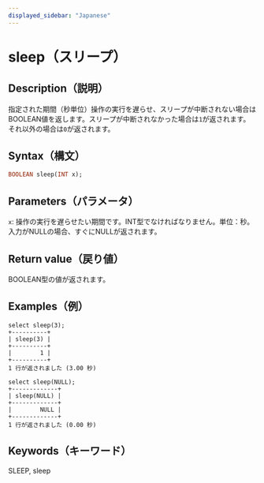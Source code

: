 ```yaml
---
displayed_sidebar: "Japanese"
---
```


# sleep（スリープ）

## Description（説明）

指定された期間（秒単位）操作の実行を遅らせ、スリープが中断されない場合はBOOLEAN値を返します。スリープが中断されなかった場合は`1`が返されます。それ以外の場合は`0`が返されます。

## Syntax（構文）

```Haskell
BOOLEAN sleep(INT x);
```

## Parameters（パラメータ）

`x`: 操作の実行を遅らせたい期間です。INT型でなければなりません。単位：秒。入力がNULLの場合、すぐにNULLが返されます。

## Return value（戻り値）

BOOLEAN型の値が返されます。

## Examples（例）

```Plain Text
select sleep(3);
+----------+
| sleep(3) |
+----------+
|        1 |
+----------+
1 行が返されました (3.00 秒)

select sleep(NULL);
+-------------+
| sleep(NULL) |
+-------------+
|        NULL |
+-------------+
1 行が返されました (0.00 秒)
```

## Keywords（キーワード）

SLEEP, sleep